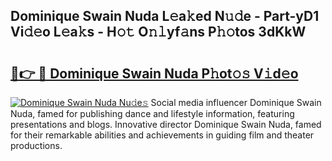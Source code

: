 ## Dominique Swain Nuda L𝚎a𝚔ed N𝚞𝚍e - Part-yD1 Vi𝚍𝚎o L𝚎a𝚔s - H𝚘𝚝 O𝚗𝚕yf𝚊ns P𝚑𝚘tos 3dKkW

# <h2><a href="http://kfai1e2.oniu.top/?m=Dominique+Swain+Nuda">🔗👉 🔴 Dominique Swain Nuda P𝚑ot𝚘𝚜 V𝚒d𝚎o</a></h2>

[![Dominique Swain Nuda Nu𝚍e𝚜](https://i.imgur.com/0qMVB7G.gif)](http://kfai1e2.oniu.top/?m=Dominique+Swain+Nuda)
Social media influencer Dominique Swain Nuda, famed for publishing dance and lifestyle information, featuring presentations and blogs. Innovative director Dominique Swain Nuda, famed for their remarkable abilities and achievements in guiding film and theater productions.  
